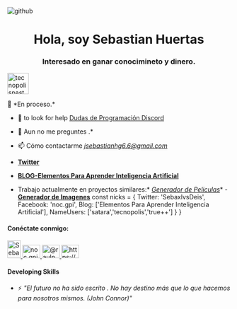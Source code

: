 ![github](https://github.com/satara2358/satara2358/assets/25549072/19c3ef8b-15a1-49b1-a003-3d44854a981e)

<h1 align="center">Hola, soy Sebastian Huertas</h1>
<h3 align="center">Interesado en ganar conocimineto y dinero.</h3>

<p align="left"> 
  <a href="https://twitter.com/tecnopolispasto" target="blank">
    <img src="https://pbs.twimg.com/profile_images/1019710199291146240/yt7n8OBy_400x400.jpg" width="48px" height="48px" alt="tecnopolispasto" /> 
  </a> 
</p>
🌱 *En proceso.*

- 🤝 to look for help [Dudas de Programación Discord](https://discord.com/)

- 💬 Aun no me preguntes .*

- 📫 Cómo contactarme *jsebastianhg6.6@gmail.com*
- **[Twitter](https://twitter.com/SebaxlvsDeis)**
- **[BLOG-Elementos Para Aprender Inteligencia Artificial](https://inteligenciaartificialtec.club.hotmart.com/login)**
- Trabajo actualmente en proyectos similares:* *[Generador de Peliculas](https://movie-generator-sand.vercel.app/)** - **[Generador de Imagenes](https://gpt-generate-image-hzjxukyts-satara2358.vercel.app/)**
const nicks = {
  Twitter: 'SebaxlvsDeis',
  Facebook: 'noc.gpi',
  Blog: ['Elementos Para Aprender Inteligencia Artificial'],
  NameUsers: ['satara','tecnopolis','true++']
  }
}


<h4 align="left">Conéctate conmigo:</h4>
<p align="left">
  <a href="https://twitter.com/SebaxlvsDeis" target="_blank" rel="noreferrer">
    <img src="https://raw.githubusercontent.com/rahuldkjain/github-profile-readme-generator/master/src/images/icons/Social/twitter.svg" 
      alt="SebaxlvsDeis" width="30px" height="40px />
  </a>
  <a href="https://www.facebook.com/noc.gpi/" target="_blank" rel="noreferrer">
    <img src="https://raw.githubusercontent.com/rahuldkjain/github-profile-readme-generator/master/src/images/icons/Social/facebook.svg" 
      alt="noc.gpi" height="30" width="40" />
  </a>
  <a href="https://www.youtube.com/channel/UCM-FqRzo_z2MSo_T7fhN_EA" target="_blank" rel="noreferrer">
    <img src="https://yt3.ggpht.com/ytc/AGIKgqOGb9UMMxN1pWUlGRA1L4Dh8Npzt9J-rVPskPosDA=s176-c-k-c0x00ffffff-no-rj" 
      alt="@raulpena6420" height="30" width="40" />
  </a> 
  <a href="https://discord.com/channels/@me" target="_blank" rel="noreferrer">
    <img src="https://raw.githubusercontent.com/rahuldkjain/github-profile-readme-generator/master/src/images/icons/Social/discord.svg" 
      alt="https://discord.gg/r8n8udRM" height="30" width="40" />
  </a> 
</p>

<h4 align="left">Developing Skills</h4>

- ⚡ *"El futuro no ha sido escrito . No hay destino más que lo que hacemos para nosotros mismos. (John Connor)"*
